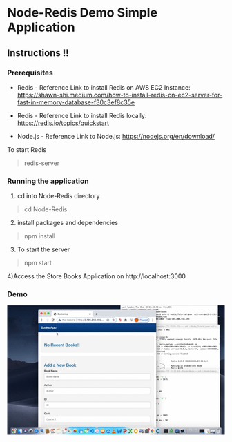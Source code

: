 # Node-Redis Demo Simple Application

## Instructions !!

### Prerequisites


* Redis - Reference Link to install Redis on AWS EC2 Instance: https://shawn-shi.medium.com/how-to-install-redis-on-ec2-server-for-fast-in-memory-database-f30c3ef8c35e

* Redis - Reference Link to install Redis locally: https://redis.io/topics/quickstart

* Node.js - Reference Link to Node.js: https://nodejs.org/en/download/

To start Redis
> redis-server


### Running the application 

1) cd into Node-Redis directory
> cd Node-Redis

2) install packages and dependencies
> npm install

3) To start the server
> npm start

4)Access the Store Books Application on
 http://localhost:3000

### Demo
![](https://github.com/jmathiasj/Node-Redis/blob/master/NodeDummyApp.gif)
